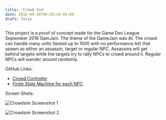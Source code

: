 ```yaml
---
title: 'Crowd Sim'
date: 2016-09-30T00:59:49-04:00
draft: false
---
```


This project is a proof of concept made for the Game Dev League September 2016 GamJam.
The theme of the GameJam was AI.
The crowd can handle many units (tested up to 1000 with no performance hit) that spawn as either an assassin, target or regular NPC.
Assassins will get behind targets while the targets try to rally NPCs to crowd around it.
Regular NPCs will wander around randomly.

GitHub Links:
- [Crowd Controller](https://gist.github.com/zacyzacy/ddd23dec10d9bbfa44ebbb25aa5b02e7)
- [Finite State Machine for each NPC](https://gist.github.com/zacyzacy/6a10296c2c8c433b6f45f2f063da4564)

Screen Shots:

![Crowdsim Screenshot 1](https://i.imgur.com/tC08wk3.gif)

![Crowdsim Screenshot 2](https://i.imgur.com/RpjfUSJ.gif)
